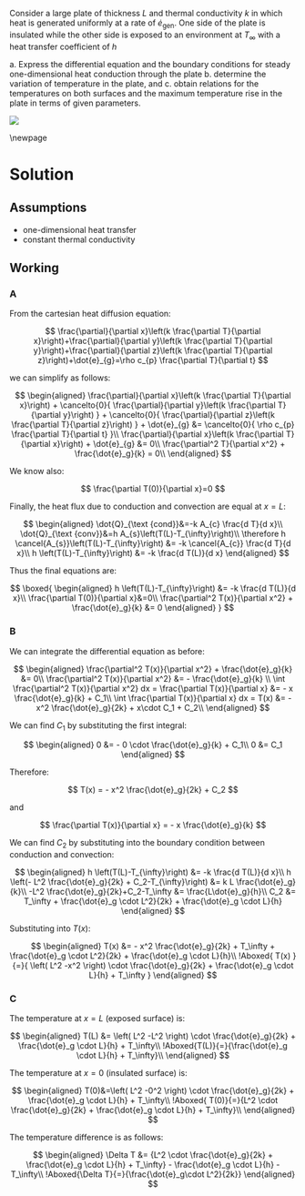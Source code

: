 Consider a large plate of thickness $L$ and thermal conductivity $k$ in which heat is generated uniformly at a rate of $\dot{e}_{\mathrm{gen}}$. One side of the plate is insulated while the other side is exposed to an environment at $T_{\infty}$ with a heat transfer coefficient of $h$

a. Express the differential equation and the boundary conditions for steady one-dimensional heat conduction through the plate
b. determine the variation of temperature in the plate, and
c. obtain relations for the temperatures on both surfaces and the maximum temperature rise in the plate in terms of given parameters.

![](!imgdir/41e60d228a3ca828dd0919b928d6ff510fec0d73.png)

\newpage

# Solution

## Assumptions

* one-dimensional heat transfer
* constant thermal conductivity

## Working

### A

From the cartesian heat diffusion equation:

$$
\frac{\partial}{\partial x}\left(k \frac{\partial T}{\partial x}\right)+\frac{\partial}{\partial y}\left(k \frac{\partial T}{\partial y}\right)+\frac{\partial}{\partial z}\left(k \frac{\partial T}{\partial z}\right)+\dot{e}_{g}=\rho c_{p} \frac{\partial T}{\partial t}
$$

we can simplify as follows:

$$
\begin{aligned}
\frac{\partial}{\partial x}\left(k \frac{\partial T}{\partial x}\right)
+
\cancelto{0}{
\frac{\partial}{\partial y}\left(k \frac{\partial T}{\partial y}\right)
}
+
\cancelto{0}{
\frac{\partial}{\partial z}\left(k \frac{\partial T}{\partial z}\right)
}
+
\dot{e}_{g}
&=
\cancelto{0}{
\rho c_{p} \frac{\partial T}{\partial t}
}\\
\frac{\partial}{\partial x}\left(k \frac{\partial T}{\partial x}\right)
+
\dot{e}_{g}
&=
0\\
\frac{\partial^2 T}{\partial x^2} + \frac{\dot{e}_g}{k} = 0\\
\end{aligned}
$$

We know also:

$$
\frac{\partial T(0)}{\partial x}=0
$$

Finally, the heat flux due to conduction and convection are equal at $x=L$:

$$
\begin{aligned}
\dot{Q}_{\text {cond}}&=-k A_{c} \frac{d T}{d x}\\
\dot{Q}_{\text {conv}}&=h A_{s}\left(T(L)-T_{\infty}\right)\\
\therefore h \cancel{A_{s}}\left(T(L)-T_{\infty}\right) &= -k \cancel{A_{c}} \frac{d T}{d x}\\
h \left(T(L)-T_{\infty}\right) &= -k \frac{d T(L)}{d x}
\end{aligned}
$$

Thus the final equations are:

$$
\boxed{
\begin{aligned}
h \left(T(L)-T_{\infty}\right) &= -k \frac{d T(L)}{d x}\\
\frac{\partial T(0)}{\partial x}&=0\\
\frac{\partial^2 T(x)}{\partial x^2} + \frac{\dot{e}_g}{k} &= 0
\end{aligned}
}
$$

### B

We can integrate the differential equation as before:

$$
\begin{aligned}
\frac{\partial^2 T(x)}{\partial x^2} + \frac{\dot{e}_g}{k} &= 0\\
\frac{\partial^2 T(x)}{\partial x^2} &= - \frac{\dot{e}_g}{k}  \\
\int \frac{\partial^2 T(x)}{\partial x^2} dx = \frac{\partial T(x)}{\partial x} &= - x \frac{\dot{e}_g}{k} + C_1\\
\int \frac{\partial T(x)}{\partial x} dx = T(x) &= - x^2 \frac{\dot{e}_g}{2k} + x\cdot C_1 + C_2\\
\end{aligned}
$$

We can find $C_1$ by substituting the first integral:

$$
\begin{aligned}
0 &= - 0 \cdot \frac{\dot{e}_g}{k} + C_1\\
0 &= C_1
\end{aligned}
$$

Therefore:

$$
T(x) = - x^2 \frac{\dot{e}_g}{2k} + C_2
$$

and

$$
\frac{\partial T(x)}{\partial x} = - x \frac{\dot{e}_g}{k}
$$

We can find $C_2$ by substituting into the boundary condition between conduction and convection:

$$
\begin{aligned}
h \left(T(L)-T_{\infty}\right) &= -k \frac{d T(L)}{d x}\\
h \left(- L^2 \frac{\dot{e}_g}{2k} + C_2-T_{\infty}\right) &= k L \frac{\dot{e}_g}{k}\\
-L^2 \frac{\dot{e}_g}{2k}+C_2-T_\infty &= \frac{L\dot{e}_g}{h}\\
C_2 &= T_\infty + \frac{\dot{e}_g \cdot L^2}{2k} + \frac{\dot{e}_g \cdot L}{h}
\end{aligned}
$$

Substituting into $T(x)$:

$$
\begin{aligned}
T(x) &= - x^2 \frac{\dot{e}_g}{2k} + T_\infty + \frac{\dot{e}_g \cdot L^2}{2k} + \frac{\dot{e}_g \cdot L}{h}\\
!Aboxed{
T(x)
}{=}{
\left( L^2 -x^2 \right) \cdot \frac{\dot{e}_g}{2k} + \frac{\dot{e}_g \cdot L}{h} + T_\infty
}
\end{aligned}
$$

### C

The temperature at $x=L$ (exposed surface) is:

$$
\begin{aligned}
T(L) &= \left( L^2 -L^2 \right) \cdot \frac{\dot{e}_g}{2k} + \frac{\dot{e}_g \cdot L}{h} + T_\infty\\
!Aboxed{T(L)}{=}{\frac{\dot{e}_g \cdot L}{h} + T_\infty}\\
\end{aligned}
$$

The temperature at $x=0$ (insulated surface) is:

$$
\begin{aligned}
T(0)&=\left( L^2 -0^2 \right) \cdot \frac{\dot{e}_g}{2k} + \frac{\dot{e}_g \cdot L}{h} + T_\infty\\
!Aboxed{
T(0)}{=}{L^2 \cdot \frac{\dot{e}_g}{2k} + \frac{\dot{e}_g \cdot L}{h} + T_\infty}\\
\end{aligned}
$$

The temperature difference is as follows:

$$
\begin{aligned}
\Delta T &= {L^2 \cdot \frac{\dot{e}_g}{2k} + \frac{\dot{e}_g \cdot L}{h} + T_\infty} - \frac{\dot{e}_g \cdot L}{h} - T_\infty\\
!Aboxed{\Delta T}{=}{\frac{\dot{e}_g\cdot L^2}{2k}}
\end{aligned}
$$